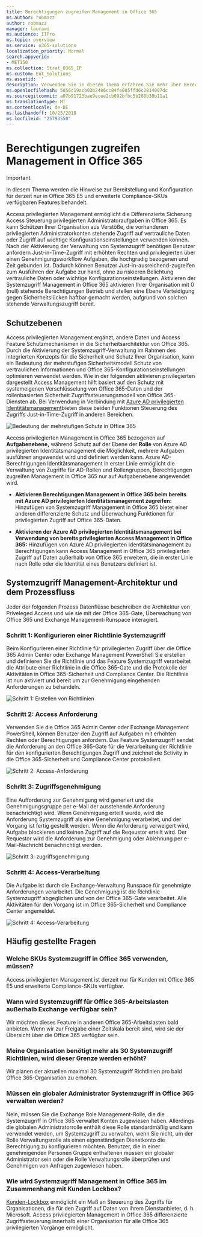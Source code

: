 ```yaml
---
title: Berechtigungen zugreifen Management in Office 365
ms.author: robmazz
author: robmazz
manager: laurawi
ms.audience: ITPro
ms.topic: overview
ms.service: o365-solutions
localization_priority: Normal
search.appverid:
- MET150
ms.collection: Strat_O365_IP
ms.custom: Ent_Solutions
ms.assetid: ''
description: Verwenden Sie in diesem Thema erfahren Sie mehr über Berechtigungen Zugriff auf Management in Office 365
ms.openlocfilehash: 5056c19acb03b2486cc84fe085ffd6c2814007dc
ms.sourcegitcommit: a07b91723bae9ecee2cb092bfbc5b208b30b11a1
ms.translationtype: MT
ms.contentlocale: de-DE
ms.lasthandoff: 10/25/2018
ms.locfileid: "25793550"
---
```

# <a name="privileged-access-management-in-office-365"></a>Berechtigungen zugreifen Management in Office 365

> [!IMPORTANT]
> In diesem Thema werden die Hinweise zur Bereitstellung und Konfiguration für derzeit nur in Office 365 E5 und erweiterte Compliance-SKUs verfügbaren Features behandelt.

Access privilegierten Management ermöglicht die Differenzierte Sicherung Access Steuerung privilegierten Administratoraufgaben in Office 365.  Es kann Schützen Ihrer Organisation aus Verstöße, die vorhandenen privilegierten Administratorkonten stehende Zugriff auf vertrauliche Daten oder Zugriff auf wichtige Konfigurationseinstellungen verwenden können. Nach der Aktivierung der Verwaltung von Systemzugriff benötigen Benutzer anfordern Just-in-Time-Zugriff mit erhöhten Rechten und privilegierten über einen Genehmigungsworkflow Aufgaben, die hochgradig bezogenen und Zeit gebunden ist. Dadurch können Benutzer Just-in-ausreichend-zugreifen zum Ausführen der Aufgabe zur hand, ohne zu riskieren Belichtung vertrauliche Daten oder wichtige Konfigurationseinstellungen. Aktivieren der Systemzugriff Management in Office 365 aktivieren Ihrer Organisation mit 0 (null) stehende Berechtigungen Betrieb und stellen eine Ebene Verteidigung gegen Sicherheitslücken haftbar gemacht werden, aufgrund von solchen stehende Verwaltungszugriff bereit. 

## <a name="layers-of-protection"></a>Schutzebenen

Access privilegierten Management ergänzt, andere Daten und Access Feature Schutzmechanismen in die Sicherheitsarchitektur von Office 365. Durch die Aktivierung der Systemzugriff-Verwaltung im Rahmen des integrierten Konzepts für die Sicherheit und Schutz Ihrer Organisation, kann ein Bedeutung der mehrstufigen Sicherheitsmodell Schutz von vertraulichen Informationen und Office 365-Konfigurationseinstellungen optimieren verwendet werden. Wie in der folgenden aktivieren privilegierten dargestellt Access Management hilft basiert auf den Schutz mit systemeigenen Verschlüsselung von Office 365-Daten und der rollenbasierten Sicherheit Zugriffssteuerungsmodell von Office 365-Diensten ab. Bei Verwendung in Verbindung mit [Azure AD privilegierten Identitätsmanagement](https://docs.microsoft.com/azure/active-directory/active-directory-privileged-identity-management-configure)bieten diese beiden Funktionen Steuerung des Zugriffs Just-in-Time-Zugriff in anderen Bereichen.

![Bedeutung der mehrstufigen Schutz in Office 365](media/pam-layered-protection.png)

Access privilegierten Management in Office 365 bezogenen auf **Aufgabenebene,** während Schutz auf der Ebene der **Rolle** von Azure AD privilegierten Identitätsmanagement die Möglichkeit, mehrere Aufgaben ausführen angewendet wird und definiert werden kann.  Azure AD-Berechtigungen Identitätsmanagement in erster Linie ermöglicht die Verwaltung von Zugriffe für AD-Rollen und Rollengruppen, Berechtigungen zugreifen Management in Office 365 nur auf Aufgabenebene angewendet wird.

- **Aktivieren Berechtigungen Management in Office 365 beim bereits mit Azure AD privilegierten Identitätsmanagement zugreifen:** Hinzufügen von Systemzugriff Management in Office 365 bietet einer anderen differenzierte Schutz und Überwachung Funktionen für privilegierten Zugriff auf Office 365-Daten.

- **Aktivieren der Azure AD privilegierten Identitätsmanagement bei Verwendung von bereits privilegierten Access Management in Office 365:**  Hinzufügen von Azure AD privilegierten Identitätsmanagement zu Berechtigungen kann Access Management in Office 365 privilegierten Zugriff auf Daten außerhalb von Office 365 erweitern, die in erster Linie nach Rolle oder die Identität eines Benutzers definiert ist.  

## <a name="privileged-access-management-architecture-and-process-flow"></a>Systemzugriff Management-Architektur und dem Prozessfluss

Jeder der folgenden Prozess Datenflüsse beschreiben die Architektur von Priveleged Access und wie sie mit der Office 365-Gate, Überwachung von Office 365 und Exchange Management-Runspace interagiert.

### <a name="step-1-configuring-a-privileged-access-policy"></a>Schritt 1: Konfigurieren einer Richtlinie Systemzugriff

Beim Konfigurieren einer Richtlinie für privilegierten Zugriff über die Office 365 Admin Center oder Exchange Management PowerShell Sie erstellen und definieren Sie die Richtlinie und das Feature Systemzugriff verarbeitet die Attribute einer Richtlinie in die Office 365-Gate und die Protokolle der Aktivitäten in Office 365-Sicherheit und Compliance Center. Die Richtlinie ist nun aktiviert und bereit um zur Genehmigung eingehenden Anforderungen zu behandeln.

![Schritt 1: Erstellen von Richtlinien](media/pam-step1-policy-creation.jpg)

### <a name="step-2-access-request"></a>Schritt 2: Access Anforderung

Verwenden Sie die Office 365 Admin Center oder Exchange Management PowerShell, können Benutzer den Zugriff auf Aufgaben mit erhöhten Rechten oder Berechtigungen anfordern. Das Feature Systemzugriff sendet die Anforderung an den Office 365-Gate für die Verarbeitung der Richtlinie für den konfigurierten Berechtigungen Zugriff und zeichnet die Sctivity in die Office 365-Sicherheit und Compliance Center protokolliert.

![Schritt 2: Access-Anforderung](media/pam-step2-access-request.jpg)

### <a name="step-3-access-approval"></a>Schritt 3: Zugriffsgenehmigung

Eine Aufforderung zur Genehmigung wird generiert und die Genehmigungsgruppe per e-Mail der ausstehende Anforderung benachrichtigt wird. Wenn Genehmigung erteilt wurde, wird die Anforderung Systemzugriff als eine Genehmigung verarbeitet, und der Vorgang ist fertig gestellt werden. Wenn die Anforderung verweigert wird, Aufgabe blockieren und keinen Zugriff auf die Reqeustor erteilt wird. Der Requestor wird die Anforderung zur Genehmigung oder Ablehnung per e-Mail-Nachricht benachrichtigt werden.

![Schritt 3: zugriffsgenehmigung](media/pam-step3-access-approval.jpg)

### <a name="step-4-access-processing"></a>Schritt 4: Access-Verarbeitung

Die Aufgabe ist durch die Exchange-Verwaltung Runspace für genehmigte Anforderungen verarbeitet. Die Genehmigung ist die Richtlinie Systemzugriff abgeglichen und von der Office 365-Gate verarbeitet. Alle Aktivitäten für den Vorgang ist im Office 365-Sicherheit und Compliance Center angemeldet.

![Schritt 4: Access-Verarbeitung](media/pam-step4-access-processing.jpg)

## <a name="frequently-asked-questions"></a>Häufig gestellte Fragen

### <a name="what-skus-do-i-need-to-use-privileged-access-in-office-365"></a>Welche SKUs Systemzugriff in Office 365 verwenden, müssen?
Access privilegierten Management ist derzeit nur für Kunden mit Office 365 E5 und erweiterte Compliance-SKUs verfügbar.

### <a name="when-will-privileged-access-be-available-for-office-365-workloads-beyond-exchange"></a>Wann wird Systemzugriff für Office 365-Arbeitslasten außerhalb Exchange verfügbar sein?
Wir möchten dieses Feature in anderen Office 365-Arbeitslasten bald anbieten. Wenn wir zur Freigabe einer Zeitskala bereit sind, wird sie der Übersicht über die Office 365 verfügbar sein.

### <a name="my-organization-needs-more-than-30-privileged-access-polices-will-this-limit-be-increased"></a>Meine Organisation benötigt mehr als 30 Systemzugriff Richtlinien, wird dieser Grenze werden erhöht?

Wir planen der aktuellen maximal 30 Systemzugriff Richtlinien pro bald Office 365-Organisation zu erhöhen.

### <a name="do-i-need-to-be-a-global-admin-to-manage-privileged-access-in-office-365"></a>Müssen ein globaler Administrator Systemzugriff in Office 365 verwalten werden?
Nein, müssen Sie die Exchange Role Management-Rolle, die die Systemzugriff in Office 365 verwaltet Konten zugewiesen haben. Allerdings die globalen Administratorrolle enthält diese Rolle standardmäßig und kann verwendet werden, um Systemzugriff zu verwalten, wenn Sie nicht, um der Rolle Verwaltungsrolle als einen eigenständigen Dienstkonto die Berechtigung zu konfigurieren möchten. Benutzer, die in einer genehmigenden Personen Gruppe enthaltenen müssen ein globaler Administrator sein oder die Rolle Verwaltungsrolle überprüfen und Genehmigen von Anfragen zugewiesen haben. 

### <a name="how-is-privileged-access-management-in-office-365-related-to-customer-lockbox"></a>Wie wird Systemzugriff Management in Office 365 im Zusammenhang mit Kunden Lockbox?
[Kunden-Lockbox](https://support.office.com/article/Office-365-Customer-Lockbox-Requests-36f9cdd1-e64c-421b-a7e4-4a54d16440a2) ermöglicht ein Maß an Steuerung des Zugriffs für Organisationen, die für den Zugriff auf Daten von ihrem Dienstanbieter, d. h. Microsoft. Access privilegierten Management in Office 365 differenzierte Zugriffssteuerung innerhalb einer Organisation für alle Office 365 privilegierten Vorgänge ermöglicht.